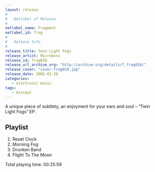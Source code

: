 ```yaml
---
layout: release
#
#   Netlabel of Release
#
netlabel_name: Fragment
netlabel_id: frag
#
#   Release Info
#
release_title: Twin Light Fogs
release_artist: Microboss
release_id: frag010
release_url_archive_org: "http://archive.org/details/f_frag010/"
release_cover: "cover-frag010.jpg"
release_date: 2001-01-28
categories:
   - electronic music
tags:
   - minimal
---
```

A unique piece of subtlety, an enjoyment for your ears and soul – “Twin Light Fogs” EP.


## Playlist

01. Reset Clock
02. Morning Fog
03. Drunken Band
04. Flight To The Moon

Total playing time: 00:25:59

